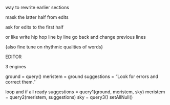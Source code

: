 way to rewrite earlier sections

mask the latter half from edits

ask for edits to the first half




or like write hip hop line by line
go back and change previous lines

{also fine tune on rhythmic qualities of words}




EDITOR

3 engines

ground = query()
meristem = ground
suggestions = “Look for errors and correct them.”

loop and if all ready
  suggestions = query1(ground, meristem, sky)
  meristem = query2(meristem, suggestions)
  sky = query3()
  setAllNull()
